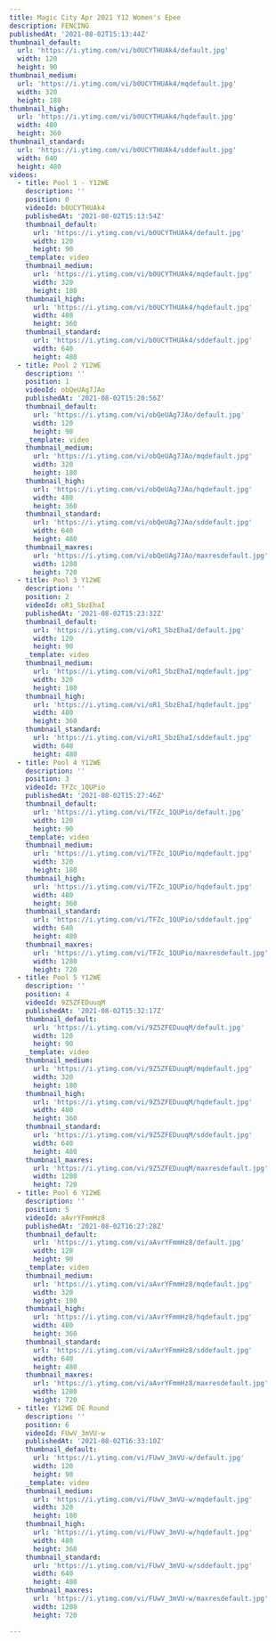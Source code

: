 ```yaml
---
title: Magic City Apr 2021 Y12 Women's Epee
description: FENCING
publishedAt: '2021-08-02T15:13:44Z'
thumbnail_default:
  url: 'https://i.ytimg.com/vi/b0UCYTHUAk4/default.jpg'
  width: 120
  height: 90
thumbnail_medium:
  url: 'https://i.ytimg.com/vi/b0UCYTHUAk4/mqdefault.jpg'
  width: 320
  height: 180
thumbnail_high:
  url: 'https://i.ytimg.com/vi/b0UCYTHUAk4/hqdefault.jpg'
  width: 480
  height: 360
thumbnail_standard:
  url: 'https://i.ytimg.com/vi/b0UCYTHUAk4/sddefault.jpg'
  width: 640
  height: 480
videos:
  - title: Pool 1 - Y12WE
    description: ''
    position: 0
    videoId: b0UCYTHUAk4
    publishedAt: '2021-08-02T15:13:54Z'
    thumbnail_default:
      url: 'https://i.ytimg.com/vi/b0UCYTHUAk4/default.jpg'
      width: 120
      height: 90
    _template: video
    thumbnail_medium:
      url: 'https://i.ytimg.com/vi/b0UCYTHUAk4/mqdefault.jpg'
      width: 320
      height: 180
    thumbnail_high:
      url: 'https://i.ytimg.com/vi/b0UCYTHUAk4/hqdefault.jpg'
      width: 480
      height: 360
    thumbnail_standard:
      url: 'https://i.ytimg.com/vi/b0UCYTHUAk4/sddefault.jpg'
      width: 640
      height: 480
  - title: Pool 2 Y12WE
    description: ''
    position: 1
    videoId: obQeUAg7JAo
    publishedAt: '2021-08-02T15:20:56Z'
    thumbnail_default:
      url: 'https://i.ytimg.com/vi/obQeUAg7JAo/default.jpg'
      width: 120
      height: 90
    _template: video
    thumbnail_medium:
      url: 'https://i.ytimg.com/vi/obQeUAg7JAo/mqdefault.jpg'
      width: 320
      height: 180
    thumbnail_high:
      url: 'https://i.ytimg.com/vi/obQeUAg7JAo/hqdefault.jpg'
      width: 480
      height: 360
    thumbnail_standard:
      url: 'https://i.ytimg.com/vi/obQeUAg7JAo/sddefault.jpg'
      width: 640
      height: 480
    thumbnail_maxres:
      url: 'https://i.ytimg.com/vi/obQeUAg7JAo/maxresdefault.jpg'
      width: 1280
      height: 720
  - title: Pool 3 Y12WE
    description: ''
    position: 2
    videoId: oR1_SbzEhaI
    publishedAt: '2021-08-02T15:23:32Z'
    thumbnail_default:
      url: 'https://i.ytimg.com/vi/oR1_SbzEhaI/default.jpg'
      width: 120
      height: 90
    _template: video
    thumbnail_medium:
      url: 'https://i.ytimg.com/vi/oR1_SbzEhaI/mqdefault.jpg'
      width: 320
      height: 180
    thumbnail_high:
      url: 'https://i.ytimg.com/vi/oR1_SbzEhaI/hqdefault.jpg'
      width: 480
      height: 360
    thumbnail_standard:
      url: 'https://i.ytimg.com/vi/oR1_SbzEhaI/sddefault.jpg'
      width: 640
      height: 480
  - title: Pool 4 Y12WE
    description: ''
    position: 3
    videoId: TFZc_1QUPio
    publishedAt: '2021-08-02T15:27:46Z'
    thumbnail_default:
      url: 'https://i.ytimg.com/vi/TFZc_1QUPio/default.jpg'
      width: 120
      height: 90
    _template: video
    thumbnail_medium:
      url: 'https://i.ytimg.com/vi/TFZc_1QUPio/mqdefault.jpg'
      width: 320
      height: 180
    thumbnail_high:
      url: 'https://i.ytimg.com/vi/TFZc_1QUPio/hqdefault.jpg'
      width: 480
      height: 360
    thumbnail_standard:
      url: 'https://i.ytimg.com/vi/TFZc_1QUPio/sddefault.jpg'
      width: 640
      height: 480
    thumbnail_maxres:
      url: 'https://i.ytimg.com/vi/TFZc_1QUPio/maxresdefault.jpg'
      width: 1280
      height: 720
  - title: Pool 5 Y12WE
    description: ''
    position: 4
    videoId: 9Z5ZFEDuuqM
    publishedAt: '2021-08-02T15:32:17Z'
    thumbnail_default:
      url: 'https://i.ytimg.com/vi/9Z5ZFEDuuqM/default.jpg'
      width: 120
      height: 90
    _template: video
    thumbnail_medium:
      url: 'https://i.ytimg.com/vi/9Z5ZFEDuuqM/mqdefault.jpg'
      width: 320
      height: 180
    thumbnail_high:
      url: 'https://i.ytimg.com/vi/9Z5ZFEDuuqM/hqdefault.jpg'
      width: 480
      height: 360
    thumbnail_standard:
      url: 'https://i.ytimg.com/vi/9Z5ZFEDuuqM/sddefault.jpg'
      width: 640
      height: 480
    thumbnail_maxres:
      url: 'https://i.ytimg.com/vi/9Z5ZFEDuuqM/maxresdefault.jpg'
      width: 1280
      height: 720
  - title: Pool 6 Y12WE
    description: ''
    position: 5
    videoId: aAvrYFmmHz8
    publishedAt: '2021-08-02T16:27:28Z'
    thumbnail_default:
      url: 'https://i.ytimg.com/vi/aAvrYFmmHz8/default.jpg'
      width: 120
      height: 90
    _template: video
    thumbnail_medium:
      url: 'https://i.ytimg.com/vi/aAvrYFmmHz8/mqdefault.jpg'
      width: 320
      height: 180
    thumbnail_high:
      url: 'https://i.ytimg.com/vi/aAvrYFmmHz8/hqdefault.jpg'
      width: 480
      height: 360
    thumbnail_standard:
      url: 'https://i.ytimg.com/vi/aAvrYFmmHz8/sddefault.jpg'
      width: 640
      height: 480
    thumbnail_maxres:
      url: 'https://i.ytimg.com/vi/aAvrYFmmHz8/maxresdefault.jpg'
      width: 1280
      height: 720
  - title: Y12WE DE Round
    description: ''
    position: 6
    videoId: FUwV_3mVU-w
    publishedAt: '2021-08-02T16:33:10Z'
    thumbnail_default:
      url: 'https://i.ytimg.com/vi/FUwV_3mVU-w/default.jpg'
      width: 120
      height: 90
    _template: video
    thumbnail_medium:
      url: 'https://i.ytimg.com/vi/FUwV_3mVU-w/mqdefault.jpg'
      width: 320
      height: 180
    thumbnail_high:
      url: 'https://i.ytimg.com/vi/FUwV_3mVU-w/hqdefault.jpg'
      width: 480
      height: 360
    thumbnail_standard:
      url: 'https://i.ytimg.com/vi/FUwV_3mVU-w/sddefault.jpg'
      width: 640
      height: 480
    thumbnail_maxres:
      url: 'https://i.ytimg.com/vi/FUwV_3mVU-w/maxresdefault.jpg'
      width: 1280
      height: 720

---
```

